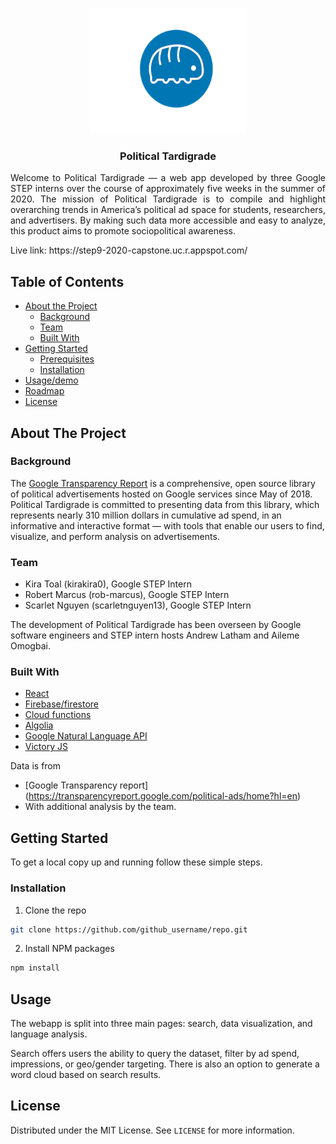 <!-- PROJECT LOGO -->
<br />
<p align="center">
<img src="./client/src/images/tardigrade.png" width="250" height="200">
<h3 align="center"> Political Tardigrade </h3>
<p align="justify">
Welcome to Political Tardigrade — a web app developed by three Google STEP interns over the course of approximately five weeks in the summer of 2020. The   mission of Political Tardigrade is to compile and highlight overarching trends in America’s political ad space for students, researchers, and advertisers. By making such data more accessible and easy to analyze, this product aims to promote sociopolitical awareness. 
</p>
<p> Live link: https://step9-2020-capstone.uc.r.appspot.com/</p>

<!-- TABLE OF CONTENTS -->
## Table of Contents

* [About the Project](#about-the-project)
  * [Background](#background)
  * [Team](#team)
  * [Built With](#built-with)
* [Getting Started](#getting-started)
  * [Prerequisites](#prerequisites)
  * [Installation](#installation)
* [Usage/demo](#usage)
* [Roadmap](#roadmap)
* [License](#license)

<!-- ABOUT THE PROJECT -->
## About The Project

### Background

The [Google Transparency Report](https://transparencyreport.google.com/political-ads/home?hl=en) is a comprehensive, open source library of political advertisements hosted on Google services since May of 2018. Political Tardigrade is committed to presenting data from this library, which represents nearly 310 million dollars in cumulative ad spend, in an informative and interactive format — with tools that enable our users to find, visualize, and perform analysis on advertisements.

### Team

- Kira Toal (kirakira0), Google STEP Intern
- Robert Marcus (rob-marcus), Google STEP Intern
- Scarlet Nguyen (scarletnguyen13), Google STEP Intern 

The development of Political Tardigrade has been overseen by Google software engineers and STEP intern hosts Andrew Latham and Aileme Omogbai.

### Built With

* [React](https://reactjs.org/)
* [Firebase/firestore](https://firebase.google.com/docs/firestore)
* [Cloud functions](https://cloud.google.com/functions/?utm_source=google&utm_medium=cpc&utm_campaign=na-US-all-en-dr-skws-all-all-trial-b-dr-1009135&utm_content=text-ad-none-any-DEV_c-CRE_311510854038-ADGP_Hybrid+%7C+AW+SEM+%7C+SKWS+%7C+US+%7C+en+%7C+BMM+~+Compute+~+Cloud+Functions+~+cloud+function-KWID_43700044772532459-kwd-140174300228&utm_term=KW_%2Bcloud%20%2Bfunction-ST_%2Bcloud+%2Bfunction&gclid=EAIaIQobChMI6MfnuY2K6wIVysDACh0nDQ6SEAAYASAAEgLsTvD_BwE)
* [Algolia](https://www.algolia.com/)
* [Google Natural Language API](https://cloud.google.com/natural-language)
* [Victory JS](https://formidable.com/open-source/victory/)

Data is from
* [Google Transparency report] (https://transparencyreport.google.com/political-ads/home?hl=en)
* With additional analysis by the team. 

<!-- GETTING STARTED -->
## Getting Started

To get a local copy up and running follow these simple steps.

### Installation
 
1. Clone the repo
```sh
git clone https://github.com/github_username/repo.git
```
2. Install NPM packages
```sh
npm install
```

<!-- USAGE EXAMPLES -->
## Usage
The webapp is split into three main pages: search, data visualization, and language analysis. 

Search offers users the ability to query the dataset, filter by ad spend, impressions, or geo/gender targeting. There is also an option to generate a word cloud based on search results. 

## License

Distributed under the MIT License. See `LICENSE` for more information.
